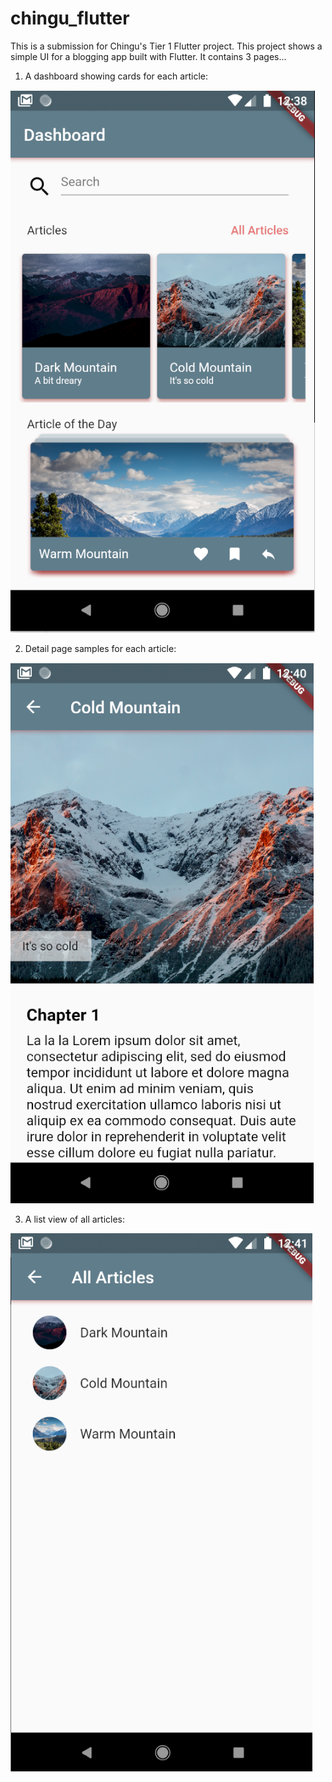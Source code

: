 # chingu_flutter

This is a submission for Chingu's Tier 1 Flutter project.
This project shows a simple UI for a blogging app built with Flutter. It contains 3 pages...


1. A dashboard showing cards for each article:

![Screen 1](https://github.com/dpajek/chingu_flutter-ui_1/blob/master/assets/flutter_t1_1.png)


2. Detail page samples for each article:

![Screen 2](https://github.com/dpajek/chingu_flutter-ui_1/blob/master/assets/flutter_t1_2.png)


3. A list view of all articles:

![Screen 3](https://github.com/dpajek/chingu_flutter-ui_1/blob/master/assets/flutter_t1_3.png)
